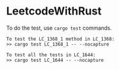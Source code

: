 # LeetcodeWithRust

To do the test, use `cargo test` commands.  

```  
To test the LC_1368_1 method in LC_1368:
>> cargo test LC_1368_1 -- --nocapture  

To test all the tests in LC_1644:  
>> cargo test LC_1644 -- --nocapture
```
